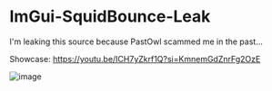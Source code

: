 # ImGui-SquidBounce-Leak
 I'm leaking this source because PastOwl scammed me in the past...

Showcase: https://youtu.be/ICH7yZkrf1Q?si=KmnemGdZnrFg2OzE
 
![image](https://github.com/user-attachments/assets/88399f14-ebe6-4c95-8fef-87475fc9198b)
